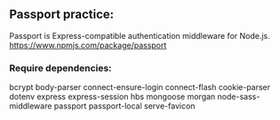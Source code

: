 ## Passport practice:

Passport is Express-compatible authentication middleware for Node.js.
https://www.npmjs.com/package/passport

### Require dependencies: 

bcrypt
body-parser
connect-ensure-login
connect-flash
cookie-parser
dotenv
express
express-session
hbs
mongoose
morgan
node-sass-middleware
passport
passport-local
serve-favicon